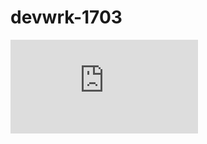 # devwrk-1703
![DevNet Workshop Lab Guide](https://github.com/weiganghuang/devwrk-1703/blob/master/devwrk-1703.md)